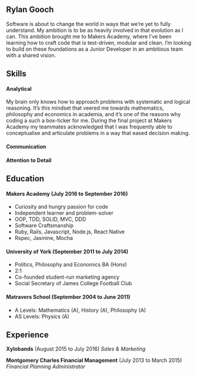 ## Rylan Gooch

Software is about to change the world in ways that we’re yet to fully understand. My ambition is to be as heavily involved in that evolution as I can. This ambition brought me to Makers Academy, where I’ve been learning how to craft code that is test-driven, modular and clean. I’m looking to build on these foundations as a Junior Developer in an ambitious team with a shared vision.

## Skills

#### Analytical

My brain only knows how to approach problems with systematic and logical reasoning. It’s this mindset that veered me towards mathematics, philosophy and economics in academia, and it’s one of the reasons why coding a such a box-ticker for me. During the final project at Makers Academy my teammates acknowledged that I was frequently able to conceptualise and articulate problems in a way that eased decision making.

#### Communication

<!-- Descriptive paragraph of how capable you are at this skill and, if relevant, how it has developed.

- I achieved A during my work at B (job, or otherwise)
- I contributed to the growth of X while doing Y (job, or otherwise)
- I built this, made this, broke this, fixed this, etc.
- A link to some on-line evidence (blogs, videos, articles, etc.) -->

#### Attention to Detail

<!-- As a Financial Planning Administrator, a misplaced ‘0’ was the difference between -->

## Education

#### Makers Academy (July 2016 to September 2016)

- Curiosity and hungry passion for code
- Independent learner and problem-solver
- OOP, TDD, SOLID, MVC, DDD
- Software Craftsmanship
- Ruby, Rails, Javascript, Node.js, React Native
- Rspec, Jasmine, Mocha

#### University of York (September 2011 to July 2014)

- Politics, Philosophy and Economics BA (Hons)
- 2:1
- Co-founded student-run marketing agency
- Social Secretary of James College Football Club

#### Matravers School (September 2004 to June 2011)

- A Levels: Mathematics (A), History (A), Philosophy (A)
- AS Levels: Physics (A)

## Experience
**Xylobands** (August 2015 to July 2016)
*Sales & Marketing*

**Montgomery Charles Financial Management** (July 2013 to March 2015)
*Financial Planning Administrator*
